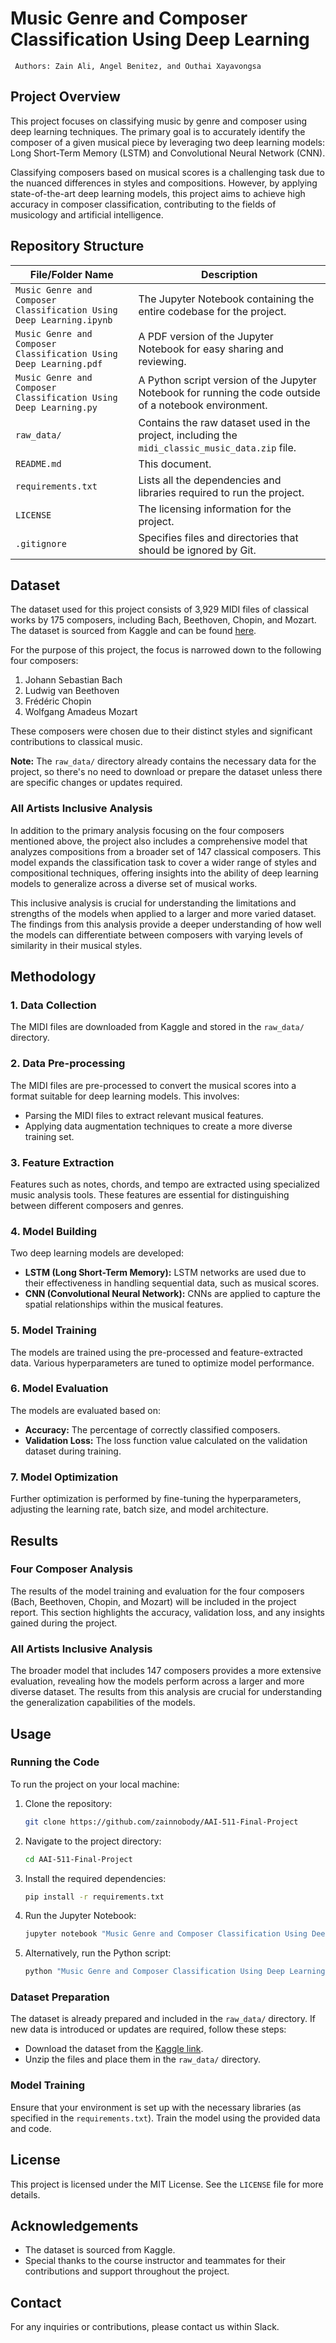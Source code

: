 # Music Genre and Composer Classification Using Deep Learning

` Authors: Zain Ali, Angel Benitez, and Outhai Xayavongsa`

## Project Overview

This project focuses on classifying music by genre and composer using deep learning techniques. The primary goal is to accurately identify the composer of a given musical piece by leveraging two deep learning models: Long Short-Term Memory (LSTM) and Convolutional Neural Network (CNN). 

Classifying composers based on musical scores is a challenging task due to the nuanced differences in styles and compositions. However, by applying state-of-the-art deep learning models, this project aims to achieve high accuracy in composer classification, contributing to the fields of musicology and artificial intelligence.

## Repository Structure

| File/Folder Name                                        | Description                                                                                           |
|---------------------------------------------------------|-------------------------------------------------------------------------------------------------------|
| `Music Genre and Composer Classification Using Deep Learning.ipynb` | The Jupyter Notebook containing the entire codebase for the project.                        |
| `Music Genre and Composer Classification Using Deep Learning.pdf`  | A PDF version of the Jupyter Notebook for easy sharing and reviewing.                         |
| `Music Genre and Composer Classification Using Deep Learning.py`   | A Python script version of the Jupyter Notebook for running the code outside of a notebook environment.|
| `raw_data/`                                             | Contains the raw dataset used in the project, including the `midi_classic_music_data.zip` file.        |
| `README.md`                                             | This document.                                                                                         |
| `requirements.txt`                                      | Lists all the dependencies and libraries required to run the project.                                  |
| `LICENSE`                                               | The licensing information for the project.                                                            |
| `.gitignore`                                            | Specifies files and directories that should be ignored by Git.                                         |

## Dataset

The dataset used for this project consists of 3,929 MIDI files of classical works by 175 composers, including Bach, Beethoven, Chopin, and Mozart. The dataset is sourced from Kaggle and can be found [here](https://www.kaggle.com/datasets/blanderbuss/midi-classic-music).

For the purpose of this project, the focus is narrowed down to the following four composers:

1. Johann Sebastian Bach
2. Ludwig van Beethoven
3. Frédéric Chopin
4. Wolfgang Amadeus Mozart

These composers were chosen due to their distinct styles and significant contributions to classical music.

**Note:** The `raw_data/` directory already contains the necessary data for the project, so there's no need to download or prepare the dataset unless there are specific changes or updates required.

### All Artists Inclusive Analysis

In addition to the primary analysis focusing on the four composers mentioned above, the project also includes a comprehensive model that analyzes compositions from a broader set of 147 classical composers. This model expands the classification task to cover a wider range of styles and compositional techniques, offering insights into the ability of deep learning models to generalize across a diverse set of musical works.

This inclusive analysis is crucial for understanding the limitations and strengths of the models when applied to a larger and more varied dataset. The findings from this analysis provide a deeper understanding of how well the models can differentiate between composers with varying levels of similarity in their musical styles.

## Methodology

### 1. Data Collection
The MIDI files are downloaded from Kaggle and stored in the `raw_data/` directory. 

### 2. Data Pre-processing
The MIDI files are pre-processed to convert the musical scores into a format suitable for deep learning models. This involves:
- Parsing the MIDI files to extract relevant musical features.
- Applying data augmentation techniques to create a more diverse training set.

### 3. Feature Extraction
Features such as notes, chords, and tempo are extracted using specialized music analysis tools. These features are essential for distinguishing between different composers and genres.

### 4. Model Building
Two deep learning models are developed:
- **LSTM (Long Short-Term Memory):** LSTM networks are used due to their effectiveness in handling sequential data, such as musical scores.
- **CNN (Convolutional Neural Network):** CNNs are applied to capture the spatial relationships within the musical features.

### 5. Model Training
The models are trained using the pre-processed and feature-extracted data. Various hyperparameters are tuned to optimize model performance.

### 6. Model Evaluation
The models are evaluated based on:
- **Accuracy:** The percentage of correctly classified composers.
- **Validation Loss:** The loss function value calculated on the validation dataset during training.

### 7. Model Optimization
Further optimization is performed by fine-tuning the hyperparameters, adjusting the learning rate, batch size, and model architecture.

## Results

### Four Composer Analysis
The results of the model training and evaluation for the four composers (Bach, Beethoven, Chopin, and Mozart) will be included in the project report. This section highlights the accuracy, validation loss, and any insights gained during the project.

### All Artists Inclusive Analysis
The broader model that includes 147 composers provides a more extensive evaluation, revealing how the models perform across a larger and more diverse dataset. The results from this analysis are crucial for understanding the generalization capabilities of the models.

## Usage

### Running the Code
To run the project on your local machine:

1. Clone the repository:
   ```bash
   git clone https://github.com/zainnobody/AAI-511-Final-Project
   ```
2. Navigate to the project directory:
   ```bash
   cd AAI-511-Final-Project
   ```
3. Install the required dependencies:
   ```bash
   pip install -r requirements.txt
   ```
4. Run the Jupyter Notebook:
   ```bash
   jupyter notebook "Music Genre and Composer Classification Using Deep Learning.ipynb"
   ```
5. Alternatively, run the Python script:
   ```bash
   python "Music Genre and Composer Classification Using Deep Learning.py"
   ```

### Dataset Preparation
The dataset is already prepared and included in the `raw_data/` directory. If new data is introduced or updates are required, follow these steps:
- Download the dataset from the [Kaggle link](https://www.kaggle.com/datasets/blanderbuss/midi-classic-music).
- Unzip the files and place them in the `raw_data/` directory.

### Model Training
Ensure that your environment is set up with the necessary libraries (as specified in the `requirements.txt`). Train the model using the provided data and code.

## License

This project is licensed under the MIT License. See the `LICENSE` file for more details.

## Acknowledgements

- The dataset is sourced from Kaggle.
- Special thanks to the course instructor and teammates for their contributions and support throughout the project.

## Contact

For any inquiries or contributions, please contact us within Slack.
